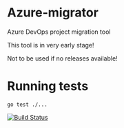 # Azure-migrator

Azure DevOps project migration tool

This tool is in very early stage!

Not to be used if no releases available!

# Running tests
`go test ./...`

[![Build Status](https://dev.azure.com/hinrek/Azure-migrator%20pipelines/_apis/build/status/hinrek.Azure-migrator?branchName=develop)](https://dev.azure.com/hinrek/Azure-migrator%20pipelines/_build/latest?definitionId=1&branchName=develop)